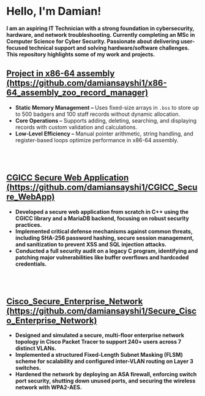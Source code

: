 <h1>Hello, I'm Damian!</h1>

<p>
  <strong>
  I am an aspiring IT Technician with a strong foundation in cybersecurity, hardware, and network troubleshooting. 
  Currently completing an MSc in Computer Science for Cyber Security. 
  Passionate about delivering user-focused technical support and solving hardware/software challenges. 
  This repository highlights some of my work and projects.
  </strong> 
</p>

<h2>
  <a href="https://github.com/damiansayshi1/x86-64_assembly_zoo_record_manager">
    Project in x86-64 assembly (https://github.com/damiansayshi1/x86-64_assembly_zoo_record_manager)
  </a>
</h2>

<ul>
  <li><b>Static Memory Management –</b> Uses fixed-size arrays in <code>.bss</code> to store up to 500 badgers and 100 staff records without dynamic allocation.</li>
  <li><b>Core Operations –</b> Supports adding, deleting, searching, and displaying records with custom validation and calculations.</li>
  <li><b>Low-Level Efficiency –</b> Manual pointer arithmetic, string handling, and register-based loops optimize performance in x86-64 assembly.</li>
</ul>
<br /> 
<br />



<h2>
  <a href="https://github.com/damiansayshi1/CGICC_Secure_WebApp">
    CGICC Secure Web Application (https://github.com/damiansayshi1/CGICC_Secure_WebApp)
  </a>
</h2>

<ul>
  <li><b>Developed a secure web application from scratch in C++ using the CGICC library and a MariaDB backend, focusing on robust security practices.</li>
  <li><b>Implemented critical defense mechanisms against common threats, including SHA-256 password hashing, secure session management, and sanitization to prevent XSS and SQL injection attacks.</li>
  <li><b>Conducted a full security audit on a legacy C program, identifying and patching major vulnerabilities like buffer overflows and hardcoded credentials.</li>
</ul>
<br /> 
<br />


<h2>
  <a href="https://github.com/damiansayshi1/Secure_Cisco_Enterprise_Network">
    Cisco_Secure_Enterprise_Network (https://github.com/damiansayshi1/Secure_Cisco_Enterprise_Network)
  </a>
</h2>

<ul>
  <li><b>Designed and simulated a secure, multi-floor enterprise network topology in Cisco Packet Tracer to support 240+ users across 7 distinct VLANs.</li>
  <li><b>Implemented a structured Fixed-Length Subnet Masking (FLSM) scheme for scalability and configured inter-VLAN routing on Layer 3 switches.</li>
  <li><b>Hardened the network by deploying an ASA firewall, enforcing switch port security, shutting down unused ports, and securing the wireless network with WPA2-AES.</li>
</ul>
<br /> 
<br />
